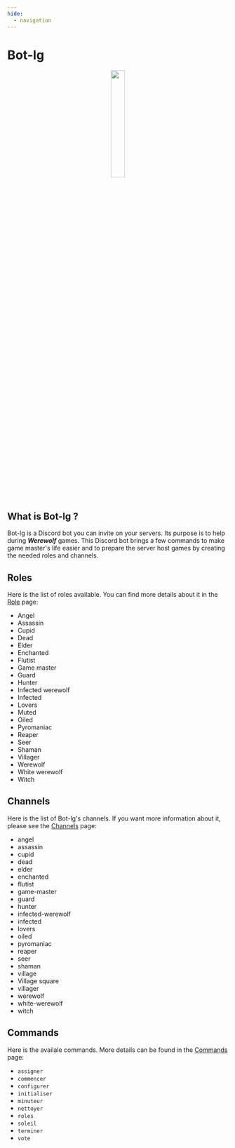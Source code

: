 ```yaml
---
hide:
  - navigation
---
```


# Bot-lg

<div style="text-align: center;">
    <img src="assets/images/logo.png" width="25%">
</div>

## What is Bot-lg ?

Bot-lg is a Discord bot you can invite on your servers. Its purpose is to help during ***Werewolf*** games. This Discord bot brings a few commands to make game master's life easier and to prepare the server host games by creating the needed roles and channels.

## Roles

Here is the list of roles available. You can find more details about it in the [Role](roles/index.md) page:

* Angel
* Assassin
* Cupid
* Dead
* Elder
* Enchanted
* Flutist
* Game master
* Guard
* Hunter
* Infected werewolf
* Infected
* Lovers
* Muted
* Oiled
* Pyromaniac
* Reaper
* Seer
* Shaman
* Villager
* Werewolf
* White werewolf
* Witch

## Channels

Here is the list of Bot-lg's channels. If you want more information about it, please see the [Channels](channels.md) page:

* angel
* assassin
* cupid
* dead
* elder
* enchanted
* flutist
* game-master
* guard
* hunter
* infected-werewolf
* infected
* lovers
* oiled
* pyromaniac
* reaper
* seer
* shaman
* village
* Village square
* villager
* werewolf
* white-werewolf
* witch

## Commands

Here is the availale commands. More details can be found in the [Commands](commands/index.md) page:

* `assigner`
* `commencer`
* `configurer`
* `initialiser`
* `minuteur`
* `nettoyer`
* `roles`
* `soleil`
* `terminer`
* `vote`
